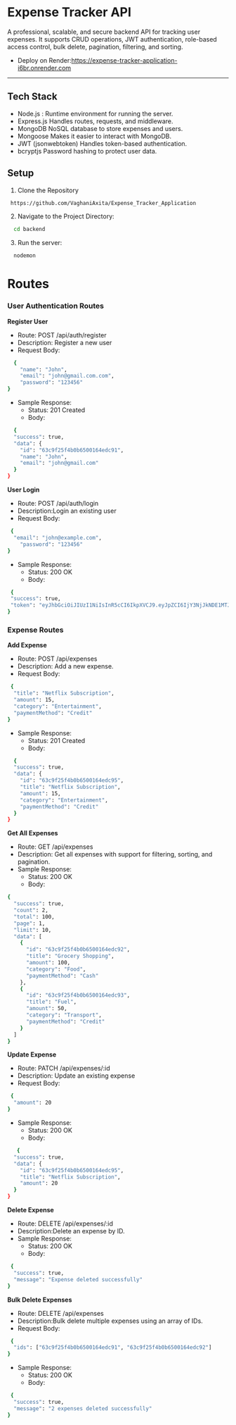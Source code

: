 
# Expense Tracker API 

A professional, scalable, and secure backend API for tracking user expenses. It supports CRUD operations, JWT authentication, role-based access control, bulk delete, pagination, filtering, and sorting.


 - Deploy on Render:https://expense-tracker-application-i6br.onrender.com
____________________________________________________




## Tech Stack

- Node.js :	Runtime environment for running the server.
- Express.js	Handles routes, requests, and middleware.
- MongoDB	NoSQL database to store expenses and users.
- Mongoose	Makes it easier to interact with MongoDB.
- JWT (jsonwebtoken)	Handles token-based authentication.
- 	bcryptjs	Password hashing to protect user data.

## Setup

1. Clone the Repository

```bash
 https://github.com/VaghaniAxita/Expense_Tracker_Application
```

2. Navigate to the Project Directory:

```bash
  cd backend  
```

3. Run the server:
```bash
  nodemon
```




# Routes

### User Authentication Routes
  
  **Register  User**

- Route: POST /api/auth/register
- Description: Register a new user
- Request Body:
```bash
  {
    "name": "John",
    "email": "john@gmail.com.com",
    "password": "123456"
}
```
- Sample Response:
  - Status: 201 Created
   - Body:
```bash
  {
  "success": true,
  "data": {
    "id": "63c9f25f4b0b6500164edc91",
    "name": "John",
    "email": "john@gmail.com"
  }
}
```

**User Login**

- Route: POST /api/auth/login
- Description:Login an existing user
- Request Body:
```bash
 {
  "email": "john@example.com",
    "password": "123456"
}
```
- Sample Response:
  - Status: 200 OK
   - Body:
```bash
 {
 "success": true,
 "token": "eyJhbGciOiJIUzI1NiIsInR5cCI6IkpXVCJ9.eyJpZCI6IjY3NjJkNDE1MTJlZGY0ZjU1M2ZiNTViMyIsImlhdCI6MTczNDUzMDExOSwiZXhwIjoxNzM3MTIyMTE5fQ.GuvWtrmShK-1v7hOfBmPvL1T74g3BT2varjMnStFEeg"
}
```

###  Expense Routes

**Add Expense**

- Route: POST /api/expenses
- Description: 	Add a new expense.
- Request Body:
```bash
 {
  "title": "Netflix Subscription",
  "amount": 15,
  "category": "Entertainment",
  "paymentMethod": "Credit"
}
```
- Sample Response:
  - Status: 201 Created
   - Body:
```bash
  {
  "success": true,
  "data": {
    "id": "63c9f25f4b0b6500164edc95",
    "title": "Netflix Subscription",
    "amount": 15,
    "category": "Entertainment",
    "paymentMethod": "Credit"
  }
}
```

**Get All Expenses**
- Route: GET /api/expenses
- Description: Get all expenses with support for filtering, sorting, and pagination. 
- Sample Response:
    - Status: 200 OK
    -  Body:
```bash
{
  "success": true,
  "count": 2,
  "total": 100,
  "page": 1,
  "limit": 10,
  "data": [
    {
      "id": "63c9f25f4b0b6500164edc92",
      "title": "Grocery Shopping",
      "amount": 100,
      "category": "Food",
      "paymentMethod": "Cash"
    },
    {
      "id": "63c9f25f4b0b6500164edc93",
      "title": "Fuel",
      "amount": 50,
      "category": "Transport",
      "paymentMethod": "Credit"
    }
  ]
}
```

**Update Expense**
- Route: PATCH /api/expenses/:id
- Description: Update an existing expense
- Request Body:
```bash
 {
  "amount": 20
}
```
- Sample Response:
  - Status: 200 OK
   - Body:
```bash
   {
  "success": true,
  "data": {
    "id": "63c9f25f4b0b6500164edc95",
    "title": "Netflix Subscription",
    "amount": 20
  }
}
```

**Delete Expense**
- Route: DELETE /api/expenses/:id
- Description:Delete an expense by ID.
- Sample Response:
   - Status: 200 OK
   - Body:
```bash
 {
  "success": true,
  "message": "Expense deleted successfully"
}
```
**Bulk Delete Expenses**
- Route: DELETE /api/expenses
- Description:Bulk delete multiple expenses using an array of IDs.
- Request Body:
```bash
 {
  "ids": ["63c9f25f4b0b6500164edc91", "63c9f25f4b0b6500164edc92"]
}
```
- Sample Response:
   - Status: 200 OK
   - Body:
```bash
 {
  "success": true,
  "message": "2 expenses deleted successfully"
}
```
  
  
